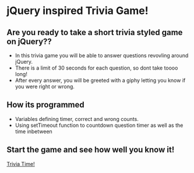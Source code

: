 # jQuery inspired Trivia Game!

## Are you ready to take a short trivia styled game on jQuery??

* In this trivia game you will be able to answer questions revovling around jQuery.
* There is a limit of 30 seconds for each question, so dont take toooo long!
* After every answer, you will be greeted with a giphy letting you know if you were right or wrong.

## How its programmed

* Variables defining timer, correct and wrong counts.
* Using setTimeout function to countdown question timer as well as the time inbetween

## Start the game and see how well you know it! 
[Trivia Time!](https://mateusandre1.github.io/TriviaGame/)

